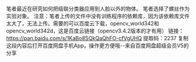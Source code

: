 笔者最近在研究如何把级联分类器应用到人脸以外的物体。
笔者选择了螺丝作为实验对象。
注意：笔者上传的文件中没有训练程序的依赖库，因为该依赖库文件太大了，无法上传。需要的可以百度云下载，opencv_world342和opencv_world342d，这是百度云链接（opencv3.4.2版本的才有用）
链接：https://pan.baidu.com/s/1KaBo8SQkQaQhFO-cfVgUHQ 
提取码：2237 
复制这段内容后打开百度网盘手机App，操作更方便哦--来自百度网盘超级会员V5的分享
